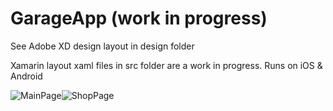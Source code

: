 # GarageApp (work in progress)

See Adobe XD design layout in design folder 

Xamarin layout xaml files in src folder are a work in progress.
Runs on iOS & Android

![MainPage](https://i.imgur.com/ZvgfpiO.png)![ShopPage](https://i.imgur.com/BgKiMCL.png)

